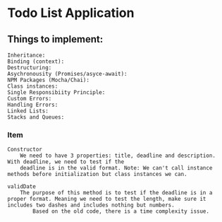 # Todo List Application #

## Things to implement:
    Inheritance:
    Binding (context):
    Destructuring:
    Asychronousity (Promises/asyce-await):
    NPM Packages (Mocha/Chai):
    Class instances:
    Single Responsibiity Principle:
    Custom Errors:
    Handling Errors:
    Linked Lists:
    Stacks and Queues:

### Item
    Constructor
        We need to have 3 properties: title, deadline and description. With deadline, we need to test if the
        deadline is in the valid format. Note: We can't call instance methods before initialization but class instances we can.

    validDate
        The purpose of this method is to test if the deadline is in a proper format. Meaning we need to test the length, make sure it includes two dashes and includes nothing but numbers.
            Based on the old code, there is a time complexity issue.
